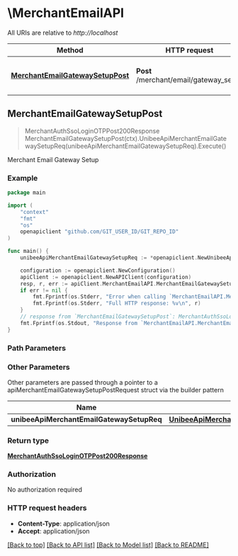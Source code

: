 # \MerchantEmailAPI

All URIs are relative to *http://localhost*

Method | HTTP request | Description
------------- | ------------- | -------------
[**MerchantEmailGatewaySetupPost**](MerchantEmailAPI.md#MerchantEmailGatewaySetupPost) | **Post** /merchant/email/gateway_setup | Merchant Email Gateway Setup



## MerchantEmailGatewaySetupPost

> MerchantAuthSsoLoginOTPPost200Response MerchantEmailGatewaySetupPost(ctx).UnibeeApiMerchantEmailGatewaySetupReq(unibeeApiMerchantEmailGatewaySetupReq).Execute()

Merchant Email Gateway Setup

### Example

```go
package main

import (
	"context"
	"fmt"
	"os"
	openapiclient "github.com/GIT_USER_ID/GIT_REPO_ID"
)

func main() {
	unibeeApiMerchantEmailGatewaySetupReq := *openapiclient.NewUnibeeApiMerchantEmailGatewaySetupReq("Data_example", "GatewayName_example") // UnibeeApiMerchantEmailGatewaySetupReq | 

	configuration := openapiclient.NewConfiguration()
	apiClient := openapiclient.NewAPIClient(configuration)
	resp, r, err := apiClient.MerchantEmailAPI.MerchantEmailGatewaySetupPost(context.Background()).UnibeeApiMerchantEmailGatewaySetupReq(unibeeApiMerchantEmailGatewaySetupReq).Execute()
	if err != nil {
		fmt.Fprintf(os.Stderr, "Error when calling `MerchantEmailAPI.MerchantEmailGatewaySetupPost``: %v\n", err)
		fmt.Fprintf(os.Stderr, "Full HTTP response: %v\n", r)
	}
	// response from `MerchantEmailGatewaySetupPost`: MerchantAuthSsoLoginOTPPost200Response
	fmt.Fprintf(os.Stdout, "Response from `MerchantEmailAPI.MerchantEmailGatewaySetupPost`: %v\n", resp)
}
```

### Path Parameters



### Other Parameters

Other parameters are passed through a pointer to a apiMerchantEmailGatewaySetupPostRequest struct via the builder pattern


Name | Type | Description  | Notes
------------- | ------------- | ------------- | -------------
 **unibeeApiMerchantEmailGatewaySetupReq** | [**UnibeeApiMerchantEmailGatewaySetupReq**](UnibeeApiMerchantEmailGatewaySetupReq.md) |  | 

### Return type

[**MerchantAuthSsoLoginOTPPost200Response**](MerchantAuthSsoLoginOTPPost200Response.md)

### Authorization

No authorization required

### HTTP request headers

- **Content-Type**: application/json
- **Accept**: application/json

[[Back to top]](#) [[Back to API list]](../README.md#documentation-for-api-endpoints)
[[Back to Model list]](../README.md#documentation-for-models)
[[Back to README]](../README.md)

